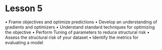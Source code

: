 # Lesson 5
•	Frame objectives and optimize predictions
•	Develop an understanding of gradients and optimizers
•	Understand standard techniques for optimizing the objective
•	Perform Tuning of parameters to reduce structural risk
•	Assess the structural risk of your dataset
•	Identify the metrics for evaluating a model
